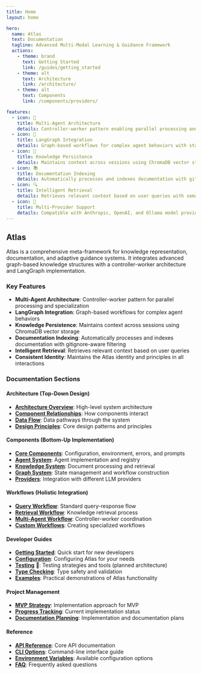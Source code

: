 ```yaml
---
title: Home
layout: home

hero:
  name: Atlas
  text: Documentation
  tagline: Advanced Multi-Modal Learning & Guidance Framework
  actions:
    - theme: brand
      text: Getting Started
      link: /guides/getting_started
    - theme: alt
      text: Architecture
      link: /architecture/
    - theme: alt
      text: Components
      link: /components/providers/

features:
  - icon: 🤖
    title: Multi-Agent Architecture
    details: Controller-worker pattern enabling parallel processing and agent specialization
  - icon: 🔄
    title: LangGraph Integration
    details: Graph-based workflows for complex agent behaviors with state management
  - icon: 🧠
    title: Knowledge Persistence
    details: Maintains context across sessions using ChromaDB vector storage
  - icon: 📚
    title: Documentation Indexing
    details: Automatically processes and indexes documentation with gitignore-aware filtering
  - icon: 🔍
    title: Intelligent Retrieval
    details: Retrieves relevant context based on user queries with semantic search
  - icon: 🧩
    title: Multi-Provider Support
    details: Compatible with Anthropic, OpenAI, and Ollama model providers
---
```


## Atlas

Atlas is a comprehensive meta-framework for knowledge representation, documentation, and adaptive guidance systems. It integrates advanced graph-based knowledge structures with a controller-worker architecture and LangGraph implementation.

### Key Features

- **Multi-Agent Architecture**: Controller-worker pattern for parallel processing and specialization
- **LangGraph Integration**: Graph-based workflows for complex agent behaviors
- **Knowledge Persistence**: Maintains context across sessions using ChromaDB vector storage
- **Documentation Indexing**: Automatically processes and indexes documentation with gitignore-aware filtering
- **Intelligent Retrieval**: Retrieves relevant context based on user queries
- **Consistent Identity**: Maintains the Atlas identity and principles in all interactions

### Documentation Sections

#### Architecture (Top-Down Design)
- **[Architecture Overview](./architecture/)**: High-level system architecture
- **[Component Relationships](./architecture/components.md)**: How components interact
- **[Data Flow](./architecture/data_flow.md)**: Data pathways through the system
- **[Design Principles](./architecture/design_principles.md)**: Core design patterns and principles

#### Components (Bottom-Up Implementation)
- **[Core Components](./components/core/config.md)**: Configuration, environment, errors, and prompts
- **[Agent System](./components/agents/controller.md)**: Agent implementation and registry
- **[Knowledge System](./components/knowledge/)**: Document processing and retrieval
- **[Graph System](./components/graph/)**: State management and workflow construction
- **[Providers](./components/providers/)**: Integration with different LLM providers

#### Workflows (Holistic Integration)
- **[Query Workflow](./workflows/query.md)**: Standard query-response flow
- **[Retrieval Workflow](./workflows/retrieval.md)**: Knowledge retrieval process
- **[Multi-Agent Workflow](./workflows/multi_agent.md)**: Controller-worker coordination
- **[Custom Workflows](./workflows/custom_workflows.md)**: Creating specialized workflows

#### Developer Guides
- **[Getting Started](./guides/getting_started.md)**: Quick start for new developers
- **[Configuration](./guides/configuration.md)**: Configuring Atlas for your needs
- **[Testing](./guides/testing.md)** 🚧: Testing strategies and tools (planned architecture)
- **[Type Checking](./guides/type_checking.md)**: Type safety and validation
- **[Examples](https://github.com/inherent-design/atlas/tree/main/examples)**: Practical demonstrations of Atlas functionality

#### Project Management
- **[MVP Strategy](./project-management/roadmap/mvp_strategy.md)**: Implementation approach for MVP
- **[Progress Tracking](./project-management/tracking/todo.md)**: Current implementation status
- **[Documentation Planning](./project-management/planning/implementation_planning.md)**: Implementation and documentation plans

#### Reference
- **[API Reference](./reference/api.md)**: Core API documentation
- **[CLI Options](./reference/cli.md)**: Command-line interface guide
- **[Environment Variables](./reference/env_variables.md)**: Available configuration options
- **[FAQ](./reference/faq.md)**: Frequently asked questions
